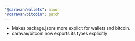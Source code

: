```yaml
---
"@caravan/wallets": minor
"@caravan/bitcoin": patch
---
```


- Makes package.jsons more explicit for wallets and bitcoin.
- caravan/bitcoin now exports its types explicitly
